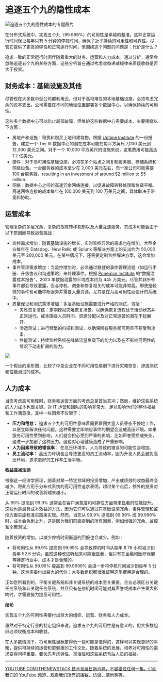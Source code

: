 # 追逐五个九的隐性成本

![追逐五个九的隐性成本的专题图片](https://cdn.thenewstack.io/media/2024/08/b902d86d-servers-1024x576.jpg)

在分布式系统中，实现五个九（99.999%）的可用性是卓越的基准。这种正常运行时间保证每年只有 5 分钟的停机时间，确保了近乎持续的可用性和可靠性。尽管它提供了更高的弹性和正常运行时间，但围绕这个问题的问题是：代价是什么？

追求一致的正常运行时间伴随着重大的财务、运营和人力成本。通过分析，通常会忽略追逐五个九的某些方面，这些分析旨在通过考虑收益递减规律来质疑收益是否大于投资。

## 财务成本：基础设施及其他

尽管现在大多数中型公司都利用云，但对于高可用性的本地基础设施，必须考虑冗余的资本支出。公司需要在不同的地理位置部署多个数据中心，以确保持续的可用性。

这些多个数据中心可以防止局部故障，但维护这些数据中心需要成本，主要围绕以下方面：

- 房地产和设施：租赁和购买土地和建筑物。根据 [Uptime Institute](https://journal.uptimeinstitute.com/data-center-costs-set-to-rise-and-rise/) 的一份报告，建立一个 Tier III 数据中心的潜在成本可能在每平方英尺 7,000 美元到 12,000 美元之间。对于一个 10,000 平方英尺的设施来说，这笔费用可能高达 1.2 亿美元。
- 硬件：对于高可用性基础设施，必须在多个站点之间复制服务器、存储系统和网络设备。一台服务器的成本至少在 2,000 美元左右，而一家公司可能需要 100 台服务器，resulting in an investment of around $2 million to $5 million.
- 网络：数据中心之间的高速冗余网络连接，以促进故障转移处理和负载平衡。高速网络连接的成本每年在 100,000 美元到 100 万美元之间，具体取决于带宽和协助。

## 运营成本

管理复杂的多层冗余、复杂的故障转移机制以及大量互连服务，其成本可能会由于以下原因而导致运营挑战：

- 监控需求增加：随着基础设施的增长，实时监控异常的需求也在增加。大型企业每年在 Datadog、New Relic 或 Splunk 等解决方案上的支出约为 50,000 美元至 200,000 美元。在某些情况下，还需要定制监控解决方案，这会增加成本。
- 事件管理需求增加：当监控增加时，必须通过稳健的事件管理流程（如运行手册、升级协议和沟通策略）来处理事件。根据 [Ponemon Institute](https://www.ponemon.org/) 的“数据泄露成本报告”，2023 年数据泄露的平均成本约为 445 万美元。尽管并非所有事件都会导致泄露，但与停机、调查和修复相关的成本可能非常高。即使是轻微的事件也可能中断服务并需要大量资源，尤其是在为高可用性而设计的系统中。
- 质量保证和测试需求增加：多层基础设施需要进行严格的测试，包括：
    - 灾难恢复演练：定期模拟灾难恢复场景，以确保恢复流程处于活动状态并正常运行。成本围绕人员时间、资源分配以及对正常运营的潜在干扰展开。
    - 渗透测试：进行频繁的扫描和测试，以确保所有服务都可用且不易受到攻击。
    - 性能测试：持续监控系统在峰值流量负载下的能力以及在不影响可用性的情况下动态扩展的能力。

![](https://cdn.thenewstack.io/media/2024/08/52d5a1c8-picture1.png)

一个假设的条形图，比较了中型企业在不同可用性级别下进行灾难恢复、渗透测试和性能测试的成本。

## 人力成本

当您考虑高可用性时，财务和运营方面的考虑总是首当其冲；然而，维护这些系统的人力成本也很关键。对 IT 运营和团队的影响非常大，足以影响他们的整体福祉和工作满意度。其中一些因素不仅限于：
- **压力和倦怠：** 追求五个九的可用性意味着需要雇佣大量人员昼夜不停地工作，以便立即解决任何问题。这种需要立即响应事件的期望会造成高压环境。如果服务可用性受到影响，人们就会担心受到严重的影响，比如声誉受损或失业，这进一步加剧了这种压力。这也对心理健康造成了严重影响。
- **人为因素导致的错误率：** 在高压环境中，人为导致的错误的可能性会增加。
- **员工流动率：** 高压力环境也会导致更高的员工流动率，因为开发人员会避免高压环境，追求更好的工作与生活平衡。

**收益递减法则**

根据这一经济学原理，随着对某一特定领域的投资增加，产出或绩效的收益最终会减少。将此应用于分布式系统的高可用性追求表明，超过某个点后，额外的投资对正常运行时间的改善将越来越小。

从 99% 提高到 99.9% 通常会在客户满意度和可靠性方面带来显著的性能提升。这些也是最具成本效益的方法，因为它们可以通过在基础设施冗余、事件管理和监控方面实施标准实践来实现。然而，当您从 99.9% 提高到 99.99% 或 99.999% 时，成本会急剧上升，这是因为我们前面提到的所有因素，例如增强的冗余、监控和全面测试。

随着投资的增加，以减少停机时间衡量的回报也会减少。例如：

- 将可用性从 99.9% 提高到 99.99% 会导致停机时间从每年 8.76 小时减少到每年 52.6 分钟。虽然这种改进听起来可能很显著，但只有在金融和医疗保健等特定行业中，成本才是合理的。
- 将可用性从 99.99% 提高到 99.9999% 会进一步将停机时间减少到每年 5 分钟。这也需要付出巨大的代价；大多数组织都很难证明这笔费用是合理的。

正如您所看到的，平衡关键系统和非关键系统的成本至关重要。企业必须区分关键任务系统和非关键任务系统，并且只有在停机时间可能对其声誉或成本产生重大影响时，才需要努力提高可用性。

**结论**

实现五个九的可用性需要付出巨大的组织、运营、财务和人力成本。

虽然对于特定行业的特定组织来说，追求五个九的可用性是有意义的，但大多数组织必须权衡成本和收益。

在大多数情况下，将可用性目标定得低一些可能是值得的，这样可以实现更好的平衡，提供可持续的运营和更健康的工作文化。随着系统的发展，培养对可用性的需求变得同样重要，要优先考虑弹性、灵活性和这些系统背后人员的福祉。

---

[YOUTUBE.COM/THENEWSTACK 技术发展日新月异，不容错过任何一集。订阅我们的 YouTube 频道，观看我们所有的播客、访谈、演示等等。](https://youtube.com/thenewstack?sub_confirmation=1)